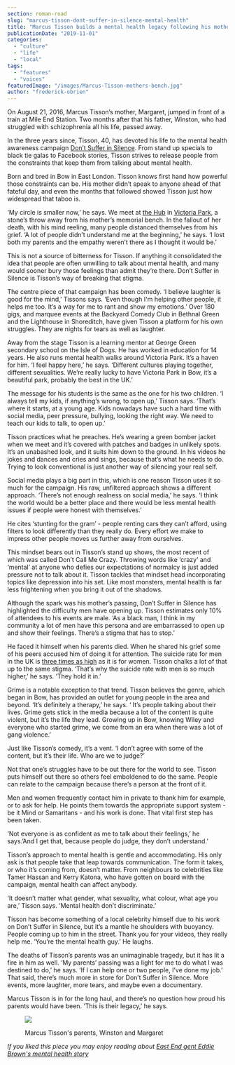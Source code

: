```yaml
---
section: roman-road
slug: "marcus-tisson-dont-suffer-in-silence-mental-health"
title: "Marcus Tisson builds a mental health legacy following his mother's suicide"
publicationDate: "2019-11-01"
categories: 
  - "culture"
  - "life"
  - "local"
tags: 
  - "features"
  - "voices"
featuredImage: "/images/Marcus-Tisson-mothers-bench.jpg"
author: "frederick-obrien"
---
```


On August 21, 2016, Marcus Tisson’s mother, Margaret, jumped in front of a train at Mile End Station. Two months after that his father, Winston, who had struggled with schizophrenia all his life, passed away.

In the three years since, Tisson, 40, has devoted his life to the mental health awareness campaign [Don’t Suffer in Silence](https://dontsufferinsilencecampaign.wordpress.com/). From stand up specials to black tie galas to Facebook stories, Tisson strives to release people from the constraints that keep them from talking about mental health.

Born and bred in Bow in East London. Tisson knows first hand how powerful those constraints can be. His mother didn’t speak to anyone ahead of that fateful day, and even the months that followed showed Tisson just how widespread that taboo is. 

‘My circle is smaller now,’ he says. We meet at [the Hub](https://romanroadlondon.com/new-hub-cafe-opens-victoria-park/) in [Victoria Park](https://romanroadlondon.com/victoria-park-east-london-bow/), a stone’s throw away from his mother’s memorial bench. In the fallout of her death, with his mind reeling, many people distanced themselves from his grief. ‘A lot of people didn’t understand me at the beginning,’ he says. ‘I lost both my parents and the empathy weren’t there as I thought it would be.’

This is not a source of bitterness for Tisson. If anything it consolidated the idea that people are often unwilling to talk about mental health, and many would sooner bury those feelings than admit they’re there. Don’t Suffer in Silence is Tisson’s way of breaking that stigma. 

The centre piece of that campaign has been comedy. ‘I believe laughter is good for the mind,’ Tissons says. ‘Even though I'm helping other people, it helps me too. It’s a way for me to rant and show my emotions.’ Over 180 gigs, and marquee events at the Backyard Comedy Club in Bethnal Green and the Lighthouse in Shoreditch, have given Tisson a platform for his own struggles. They are nights for tears as well as laughter.  

Away from the stage Tisson is a learning mentor at George Green secondary school on the Isle of Dogs. He has worked in education for 14 years. He also runs mental health walks around Victoria Park. It’s a haven for him. ‘I feel happy here,’ he says. ‘Different cultures playing together, different sexualities. We’re really lucky to have Victoria Park in Bow, it’s a beautiful park, probably the best in the UK.’

The message for his students is the same as the one for his two children. ‘I always tell my kids, if anything’s wrong, to open up,’ Tisson says. ‘That’s where it starts, at a young age. Kids nowadays have such a hard time with social media, peer pressure, bullying, looking the right way. We need to teach our kids to talk, to open up.’

Tisson practices what he preaches. He’s wearing a green bomber jacket when we meet and it’s covered with patches and badges in unlikely spots. It’s an unabashed look, and it suits him down to the ground. In his videos he jokes and dances and cries and sings, because that’s what he needs to do. Trying to look conventional is just another way of silencing your real self. 

Social media plays a big part in this, which is one reason Tisson uses it so much for the campaign. His raw, unfiltered approach shows a different approach. ‘There’s not enough realness on social media,’ he says. ‘I think the world would be a better place and there would be less mental health issues if people were honest with themselves.’

He cites ‘stunting for the gram’ - people renting cars they can’t afford, using filters to look differently than they really do. Every effort we make to impress other people moves us further away from ourselves. 

This mindset bears out in Tisson’s stand up shows, the most recent of which was called Don’t Call Me Crazy. Throwing words like ‘crazy’ and ‘mental’ at anyone who defies our expectations of normalcy is just added pressure not to talk about it. Tisson tackles that mindset head incorporating topics like depression into his set. Like most monsters, mental health is far less frightening when you bring it out of the shadows. 

Although the spark was his mother’s passing, Don’t Suffer in Silence has highlighted the difficulty men have opening up. Tisson estimates only 10% of attendees to his events are male. ‘As a black man, I think in my community a lot of men have this persona and are embarrassed to open up and show their feelings. There’s a stigma that has to stop.’

He faced it himself when his parents died. When he shared his grief some of his peers accused him of doing it for attention. The suicide rate for men in the UK is [three times as high](https://www.theguardian.com/society/2019/sep/03/suicides-rates-in-uk-increase-to-highest-level-since-2002) as it is for women. Tisson chalks a lot of that up to the same stigma. ‘That’s why the suicide rate with men is so much higher,’ he says. ‘They hold it in.’ 

Grime is a notable exception to that trend. Tisson believes the genre, which began in Bow, has provided an outlet for young people in the area and beyond. ‘It’s definitely a therapy,’ he says. ‘ It’s people talking about their lives. Grime gets stick in the media because a lot of the content is quite violent, but it’s the life they lead. Growing up in Bow, knowing Wiley and everyone who started grime, we come from an era when there was a lot of gang violence.’ 

Just like Tisson’s comedy, it’s a vent. ‘I don’t agree with some of the content, but it’s their life. Who are we to judge?’

Not that one’s struggles have to be out there for the world to see. Tisson puts himself out there so others feel emboldened to do the same. People can relate to the campaign because there’s a person at the front of it. 

Men and women frequently contact him in private to thank him for example, or to ask for help. He points them towards the appropriate support system - be it Mind or Samaritans - and his work is done. That vital first step has been taken. 

‘Not everyone is as confident as me to talk about their feelings,’ he says.’And I get that, because people do judge, they don’t understand.’

Tisson’s approach to mental health is gentle and accommodating. His only ask is that people take that leap towards communication. The form it takes, or who it’s coming from, doesn’t matter. From neighbours to celebrities like Tamer Hassan and Kerry Katona, who have gotten on board with the campaign, mental health can affect anybody. 

‘It doesn’t matter what gender, what sexuality, what colour, what age you are,’ Tisson says. ‘Mental health don’t discriminate.’ 

Tisson has become something of a local celebrity himself due to his work on Don’t Suffer in Silence, but it’s a mantle he shoulders with buoyancy. People coming up to him in the street. Thank you for your videos, they really help me. ‘You’re the mental health guy.’ He laughs. 

The deaths of Tisson’s parents was an unimaginable tragedy, but it has lit a fire in him as well. ‘My parents’ passing was a light for me to do what I was destined to do,’ he says. ‘If I can help one or two people, I’ve done my job.’ That said, there’s much more in store for Don’t Suffer in Silence. More events, more laughter, more tears, and maybe even a documentary. 

Marcus Tisson is in for the long haul, and there’s no question how proud his parents would have been. ‘This is their legacy,’ he says.

<figure>

![](/images/Marcus-Tissons-parents.jpg)

<figcaption>

Marcus Tisson's parents, Winston and Margaret

</figcaption>

</figure>

_If you liked this piece you may enjoy reading about [East End gent Eddie Brown's mental health story](https://romanroadlondon.com/mental-health-eddie-brown-st-clements-shock-therapy-archaic-medical-treatments/)_

